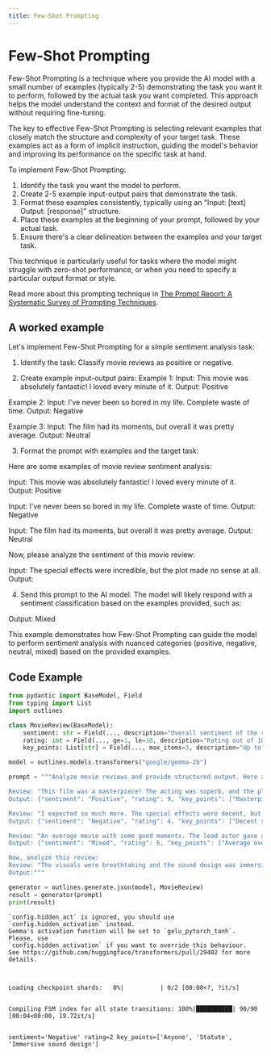 ```yaml
---
title: Few-Shot Prompting
---
```


# Few-Shot Prompting


Few-Shot Prompting is a technique where you provide the AI model with a small number of examples (typically 2-5) demonstrating the task you want it to perform, followed by the actual task you want completed. This approach helps the model understand the context and format of the desired output without requiring fine-tuning.

The key to effective Few-Shot Prompting is selecting relevant examples that closely match the structure and complexity of your target task. These examples act as a form of implicit instruction, guiding the model's behavior and improving its performance on the specific task at hand.

To implement Few-Shot Prompting:
1. Identify the task you want the model to perform.
2. Create 2-5 example input-output pairs that demonstrate the task.
3. Format these examples consistently, typically using an "Input: [text] Output: [response]" structure.
4. Place these examples at the beginning of your prompt, followed by your actual task.
5. Ensure there's a clear delineation between the examples and your target task.

This technique is particularly useful for tasks where the model might struggle with zero-shot performance, or when you need to specify a particular output format or style.

Read more about this prompting technique in [The Prompt Report: A Systematic Survey of Prompting Techniques](https://arxiv.org/abs/2406.06608).
## A worked example


Let's implement Few-Shot Prompting for a simple sentiment analysis task:

1. Identify the task: Classify movie reviews as positive or negative.

2. Create example input-output pairs:
Example 1:
Input: This movie was absolutely fantastic! I loved every minute of it.
Output: Positive

Example 2:
Input: I've never been so bored in my life. Complete waste of time.
Output: Negative

Example 3:
Input: The film had its moments, but overall it was pretty average.
Output: Neutral

3. Format the prompt with examples and the target task:

Here are some examples of movie review sentiment analysis:

Input: This movie was absolutely fantastic! I loved every minute of it.
Output: Positive

Input: I've never been so bored in my life. Complete waste of time.
Output: Negative

Input: The film had its moments, but overall it was pretty average.
Output: Neutral

Now, please analyze the sentiment of this movie review:

Input: The special effects were incredible, but the plot made no sense at all.
Output:

4. Send this prompt to the AI model. The model will likely respond with a sentiment classification based on the examples provided, such as:

Output: Mixed

This example demonstrates how Few-Shot Prompting can guide the model to perform sentiment analysis with nuanced categories (positive, negative, neutral, mixed) based on the provided examples.

## Code Example






```python
from pydantic import BaseModel, Field
from typing import List
import outlines

class MovieReview(BaseModel):
    sentiment: str = Field(..., description="Overall sentiment of the review (Positive, Negative, or Mixed)")
    rating: int = Field(..., ge=1, le=10, description="Rating out of 10")
    key_points: List[str] = Field(..., max_items=3, description="Up to 3 key points from the review")

model = outlines.models.transformers("google/gemma-2b")

prompt = """Analyze movie reviews and provide structured output. Here are some examples:

Review: "This film was a masterpiece! The acting was superb, and the plot kept me on the edge of my seat. However, the pacing was a bit slow at times."
Output: {"sentiment": "Positive", "rating": 9, "key_points": ["Masterpiece", "Superb acting", "Slow pacing"]}

Review: "I expected so much more. The special effects were decent, but the story was confusing and the characters were poorly developed."
Output: {"sentiment": "Negative", "rating": 4, "key_points": ["Decent special effects", "Confusing story", "Poor character development"]}

Review: "An average movie with some good moments. The lead actor gave a strong performance, but the plot was predictable."
Output: {"sentiment": "Mixed", "rating": 6, "key_points": ["Average overall", "Strong lead performance", "Predictable plot"]}

Now, analyze this review:
Review: "The visuals were breathtaking and the sound design was immersive. Unfortunately, the dialogue felt forced and unnatural, which took me out of the experience."
Output:"""

generator = outlines.generate.json(model, MovieReview)
result = generator(prompt)
print(result)
```

    `config.hidden_act` is ignored, you should use `config.hidden_activation` instead.
    Gemma's activation function will be set to `gelu_pytorch_tanh`. Please, use
    `config.hidden_activation` if you want to override this behaviour.
    See https://github.com/huggingface/transformers/pull/29402 for more details.



    Loading checkpoint shards:   0%|          | 0/2 [00:00<?, ?it/s]


    Compiling FSM index for all state transitions: 100%|██████████| 90/90 [00:04<00:00, 19.72it/s]


    sentiment='Negative' rating=2 key_points=['Anyone', 'Statute', 'Immersive sound design']



```python

```
